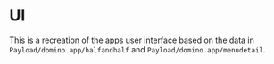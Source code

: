 # UI
This is a recreation of the apps user interface based on the data in `Payload/domino.app/halfandhalf` and `Payload/domino.app/menudetail`.